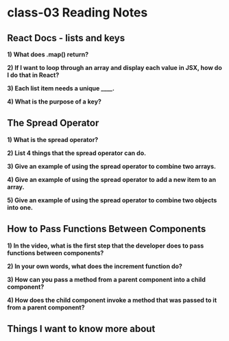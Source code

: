 # class-03 Reading Notes

## React Docs - lists and keys

**1) What does .map() return?**


**2) If I want to loop through an array and display each value in JSX, how do I do that in React?**  


**3) Each list item needs a unique ____.**

**4) What is the purpose of a key?**


## The Spread Operator

**1) What is the spread operator?**


**2) List 4 things that the spread operator can do.**  


**3) Give an example of using the spread operator to combine two arrays.**


**4) Give an example of using the spread operator to add a new item to an array.**

**5) Give an example of using the spread operator to combine two objects into one.**


## How to Pass Functions Between Components

**1) In the video, what is the first step that the developer does to pass functions between components?**


**2) In your own words, what does the increment function do?**  


**3) How can you pass a method from a parent component into a child component?**


**4) How does the child component invoke a method that was passed to it from a parent component?**



## Things I want to know more about
